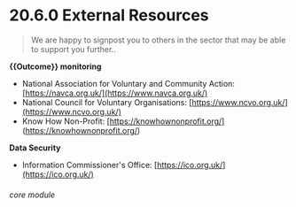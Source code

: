 # 20.6.0    External Resources

> We are happy to signpost you to others in the sector that may be able to support you further.. 

**{{Outcome}} monitoring**

 
  * National Association for Voluntary and Community Action: [https://navca.org.uk/](https://www.navca.org.uk/)
  * National Council for Voluntary Organisations: [https://www.ncvo.org.uk/](https://www.ncvo.org.uk/)
  * Know How Non-Profit: [https://knowhownonprofit.org/] (https://knowhownonprofit.org/)

**Data Security**

  * Information Commissioner's Office: [https://ico.org.uk/](https://ico.org.uk/) 

###### core module

